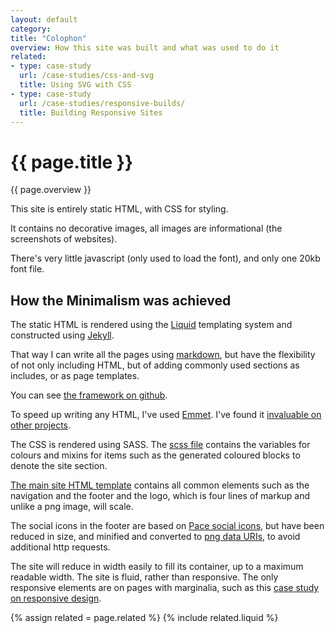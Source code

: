 ```yaml
---
layout: default
category: 
title: "Colophon"
overview: How this site was built and what was used to do it
related: 
- type: case-study
  url: /case-studies/css-and-svg
  title: Using SVG with CSS
- type: case-study
  url: /case-studies/responsive-builds/
  title: Building Responsive Sites
---
```


# {{ page.title }}

<p class="overview">{{ page.overview }}</p>

This site is entirely static HTML, with CSS for styling. 

It contains no decorative images, all images are informational (the screenshots of websites).

There's very little javascript (only used to load the font), and only one 20kb font file.

## How the Minimalism was achieved

The static HTML is rendered using the [Liquid](http://liquidmarkup.org) templating system and constructed using [Jekyll](http://jekyllbootstrap.com/lessons/jekyll-introduction.html).

That way I can write all the pages using [markdown](http://daringfireball.net/projects/markdown/), but have the flexibility of not only including HTML, but of adding commonly used sections as includes, or as page templates.

You can see [the framework on github](https://github.com/maskingtape/portfolio).

To speed up writing any HTML, I've used [Emmet](http://docs.emmet.io/). I've found it [invaluable on other projects](http://blog.thoughtballoon.co.uk/post/42436717358/baptism-of-fire-introduction-to-emmet-io).

The CSS is rendered using SASS. The [scss file](https://github.com/maskingtape/portfolio/blob/master/css/styles.scss) contains the variables for colours and mixins for items such as the generated coloured blocks to denote the site section.

[The main site HTML template](https://github.com/maskingtape/portfolio/blob/master/_layouts/default.html) contains all common elements such as the navigation and the footer and the logo, which is four lines of markup and unlike a png image, will scale.

The social icons in the footer are based on [Pace social icons](http://www.designdeck.co.uk/a/1252), but have been reduced in size, and minified and converted to [png data URIs](http://en.wikipedia.org/wiki/Data_URI_scheme#CSS), to avoid additional http requests.

The site will reduce in width easily to fill its container, up to a maximum readable width. The site is fluid, rather than responsive. The only responsive elements are on pages with marginalia, such as this [case study on responsive design](/case-studies/responsive-builds/).

{% assign related = page.related %}
{% include related.liquid %}
